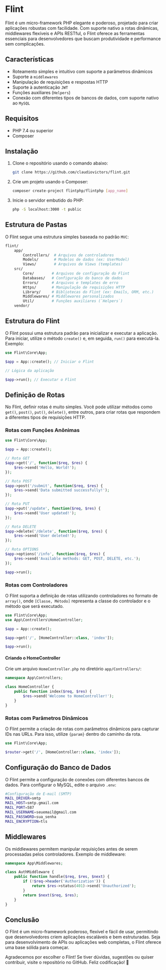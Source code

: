 # Flint

Flint é um micro-framework PHP elegante e poderoso, projetado para criar aplicações robustas com facilidade. Com suporte nativo a rotas dinâmicas, middlewares flexíveis e APIs RESTful, o Flint oferece as ferramentas essenciais para desenvolvedores que buscam produtividade e performance sem complicações.

## Características

- Roteamento simples e intuitivo com suporte a parâmetros dinâmicos
- Suporte a `middlewares`
- Manipulação de requisições e respostas HTTP
- Suporte à autenticação `JWT`
- Funções auxiliares (`Helpers`)
- Conexão com diferentes tipos de bancos de dados, com suporte nativo ao `MySQL`

## Requisitos

- PHP 7.4 ou superior
- Composer

## Instalação

1. Clone o repositório usando o comando abaixo:

   ```bash
   git clone https://github.com/claudiovictors/flint.git
   ```

2. Crie um projeto usando o Composer:

   ```bash
   composer create-project flintphp/flintphp [app_name]
   ```
3. Inicie o servidor embutido do PHP:

    ```bash
    php -S localhost:3000 -t public
    ```

## Estrutura de Pastas

O Flint segue uma estrutura simples baseada no padrão `MVC`:

```bash
flint/
    app/
        Controllers/  # Arquivos de controladores
        Models/       # Modelos de dados (ex: UserModel)
        Views/        # Arquivos de Views (templates)
    src/
        Core/        # Arquivos de configuração do Flint
        Databases/   # Configuração do banco de dados
        Errors/      # Arquivos e templates de erro
        Https/       # Manipulação de requisições HTTP
        Library/     # Bibliotecas do Flint (ex: Emails, ORM, etc.)
        Middlewares/ # Middlewares personalizados
        Util/        # Funções auxiliares (`Helpers`)
    vendor/
```

## Estrutura do Flint

O Flint possui uma estrutura padrão para inicializar e executar a aplicação. Para iniciar, utilize o método `create()` e, em seguida, `run()` para executá-la. Exemplo:

```php
use Flint\Core\App;

$app = App::create(); // Iniciar o Flint

// Lógica da aplicação

$app->run(); // Executar o Flint
```

## Definição de Rotas

No Flint, definir rotas é muito simples. Você pode utilizar métodos como `get()`, `post()`, `put()`, `delete()`, entre outros, para criar rotas que respondem a diferentes tipos de requisições HTTP.

### Rotas com Funções Anônimas

```php
use Flint\Core\App;

$app = App::create();

// Rota GET
$app->get('/', function($req, $res) {
    $res->send('Hello, World!');
});

// Rota POST
$app->post('/submit', function($req, $res) {
    $res->send('Data submitted successfully!');
});

// Rota PUT
$app->put('/update', function($req, $res) {
    $res->send('User updated!');
});

// Rota DELETE
$app->delete('/delete', function($req, $res) {
    $res->send('User deleted!');
});

// Rota OPTIONS
$app->options('/info', function($req, $res) {
    $res->send('Available methods: GET, POST, DELETE, etc.');
});

$app->run();
```

### Rotas com Controladores

O Flint suporta a definição de rotas utilizando controladores no formato de `array()`, onde `[Classe, Método]` representa a classe do controlador e o método que será executado.

```php
use Flint\Core\App;
use App\Controllers\HomeController;

$app = App::create();

$app->get('/', [HomeController::class, 'index']);

$app->run();
```

#### Criando o HomeController

Crie um arquivo `HomeController.php` no diretório `app/Controllers/`:

```php
namespace App\Controllers;

class HomeController {
    public function index($req, $res) {
        $res->send('Welcome to HomeController!');
    }
}
```

### Rotas com Parâmetros Dinâmicos

O Flint permite a criação de rotas com parâmetros dinâmicos para capturar IDs nas URLs. Para isso, utilize `{param}` dentro do caminho da rota.

```php
use Flint\Core\App;

$router->get('/', [HomeController::class, 'index']);
```

## Configuração do Banco de Dados

O Flint permite a configuração de conexões com diferentes bancos de dados. Para configurar o MySQL, edite o arquivo `.env`:

```bash
#Configuração de E-mail (SMTP)
MAIL_DRIVER=smtp
MAIL_HOST=smtp.gmail.com
MAIL_PORT=587
MAIL_USERNAME=seuemail@gmail.com
MAIL_PASSWORD=sua_senha
MAIL_ENCRYPTION=tls
```

## Middlewares

Os middlewares permitem manipular requisições antes de serem processadas pelos controladores. Exemplo de middleware:

```php
namespace App\Middlewares;

class AuthMiddleware {
    public function handle($req, $res, $next) {
        if (!$req->header('Authorization')) {
            return $res->status(401)->send('Unauthorized');
        }
        return $next($req, $res);
    }
}
```

## Conclusão

O Flint é um micro-framework poderoso, flexível e fácil de usar, permitindo que desenvolvedores criem aplicações escaláveis e bem estruturadas. Seja para desenvolvimento de APIs ou aplicações web completas, o Flint oferece uma base sólida para começar.

Agradecemos por escolher o Flint! Se tiver dúvidas, sugestões ou quiser contribuir, visite o repositório no <a name='https://github.com/claudiovictors/flint.git'>GitHub</a>. Feliz codificação! 🚀